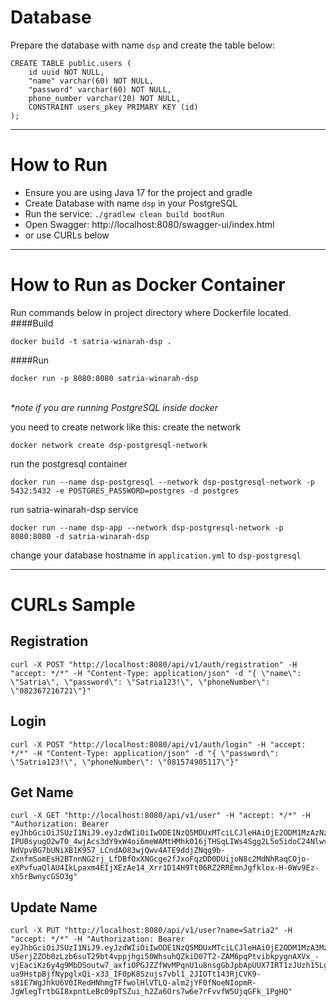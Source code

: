 # Database
Prepare the database with name `dsp` and create the table below:
```
CREATE TABLE public.users (
	id uuid NOT NULL,
	"name" varchar(60) NOT NULL,
	"password" varchar(60) NOT NULL,
	phone_number varchar(20) NOT NULL,
	CONSTRAINT users_pkey PRIMARY KEY (id)
);
```
***
# How to Run
- Ensure you are using Java 17 for the project and gradle
- Create Database with name `dsp` in your PostgreSQL
- Run the service: `./gradlew clean build bootRun`
- Open Swagger: http://localhost:8080/swagger-ui/index.html
- or use CURLs below
***
# How to Run as Docker Container
Run commands below in project directory where Dockerfile located.
####Build
```
docker build -t satria-winarah-dsp .
```
####Run
```
docker run -p 8080:8080 satria-winarah-dsp
```
<br/>
<i>*note if you are running PostgreSQL inside docker</i>

you need to create network like this:
create the network
```
docker network create dsp-postgresql-network
```

run the postgresql container
```
docker run --name dsp-postgresql --network dsp-postgresql-network -p 5432:5432 -e POSTGRES_PASSWORD=postgres -d postgres
```

run satria-winarah-dsp service
```
docker run --name dsp-app --network dsp-postgresql-network -p 8080:8080 -d satria-winarah-dsp
```

change your database hostname in `application.yml` to `dsp-postgresql`
***
# CURLs Sample
## Registration
```
curl -X POST "http://localhost:8080/api/v1/auth/registration" -H "accept: */*" -H "Content-Type: application/json" -d "{ \"name\": \"Satria\", \"password\": \"Satria123!\", \"phoneNumber\": \"082367216721\"}"
```
## Login
```
curl -X POST "http://localhost:8080/api/v1/auth/login" -H "accept: */*" -H "Content-Type: application/json" -d "{ \"password\": \"Satria123!\", \"phoneNumber\": \"081574905117\"}"
```
## Get Name
```
curl -X GET "http://localhost:8080/api/v1/user" -H "accept: */*" -H "Authorization: Bearer eyJhbGciOiJSUzI1NiJ9.eyJzdWIiOiIwODE1NzQ5MDUxMTciLCJleHAiOjE2ODM1MzAzNzUsImlhdCI6MTY4MzUzMDMxNX0.WSMltswLfa5sO5OFleUqDaiZ4oiDiVM-IPU0syugO2wT0_4wjAcs3dY9xW4oi6meWAMtHMhk016jTHSqLIWs4Sgg2L5o5idoC24NlwvfJ8nAloJErfFblRWCxEpt55FNv9nbmr8y30PnT07-NdVpvBG7bUNiXB1K957_LCndAO83wjQwv4ATE9ddjZNqg9b-ZxnfmSomEsH2BTnnNG2rj_LfDBfOxXNGcge2fJxoFqzDD0DUijoN8c2MdNhRaqCOjo-eXPvfuaQlAU4IkLpaxm4EIjXEzAe14_Xrr1D14H9Tt06RZ2RREmnJgfklox-H-0Wv9Ez-xh5rBwnycGSO3g"
```
## Update Name
```
curl -X PUT "http://localhost:8080/api/v1/user?name=Satria2" -H "accept: */*" -H "Authorization: Bearer eyJhbGciOiJSUzI1NiJ9.eyJzdWIiOiIwODE1NzQ5MDUxMTciLCJleHAiOjE2ODM1MzA3MzYsImlhdCI6MTY4MzUzMDY3Nn0.yTy-U5erjZZOb0zLzb6suT29bt4vppjhgi50WhsuhQZkiD07T2-ZAM6pqPtvibkpygnAXVx_-vjEaciKz6y4g9MbDSoutw7_axfiOPGJZZfWvMPqnU1u8nsgGbJpbApUUX7IRT1zJUzh15LgTKHxP3kaqZDA61y7i77hhLzM-ua9HstpBjfNypglxQi-x33_IF0pK8Szujs7vbl1_2JIOTt143RjCVK9-s81E7WgJhkU6V0IRedHNhmgTFfwolHlVTLQ-alm2jYF0fNoeNIopmR-JgWlegTrtbGI8xpntLeBc09pTSZui_h2Za6Ors7w6e7rFvvfW5UjqGFk_1PgHQ"
```